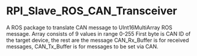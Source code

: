 # RPI_Slave_ROS_CAN_Transceiver
A ROS package to translate CAN message to UInt16MultiArray ROS message. 
Array consists of 9 values in range 0-255
First byte is CAN ID of the target device, the rest are the message
CAN_Rx_Buffer is for received messages, CAN_Tx_Buffer is for messages to be set via CAN.
